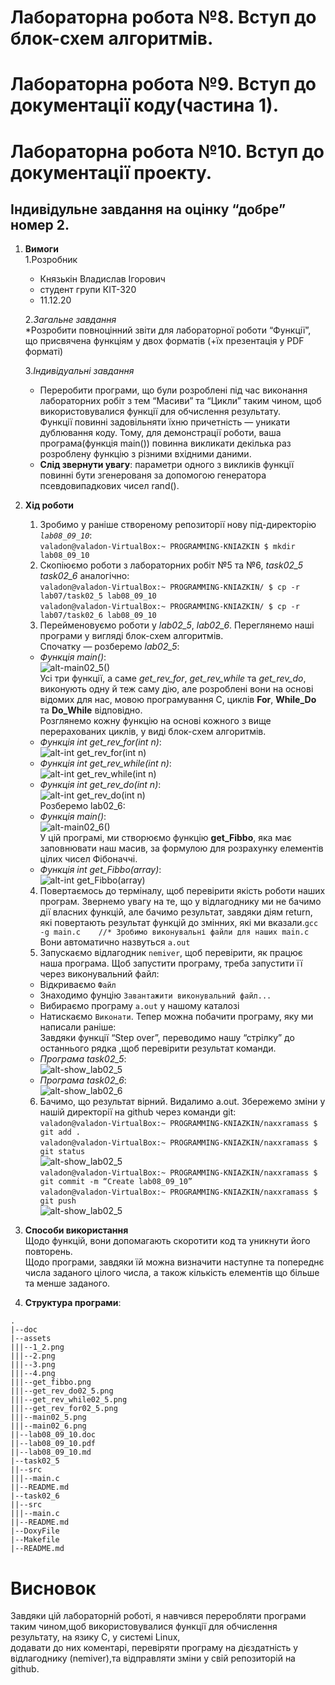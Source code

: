 # **Лабораторна робота №8. Вступ до блок-схем алгоритмів.**

# **Лабораторна робота №9. Вступ до документації коду(частина 1).**

# **Лабораторна робота №10. Вступ до документації проекту.**

## Індивідульне завдання на оцінку “добре” номер 2.

1.	**Вимоги**  
	1.Розробник  
	- Князькін Владислав Ігорович  
	- студент групи КІТ-320  
	- 11.12.20  
		
	2.*Загальне завдання*  
	*Розробити повноцінний звіти для лабораторної роботи “Функції”, що присвячена функціям у двох форматів (+їх презентація у PDF форматі)  
		
	3.*Індивідуальні завдання*  
	 - Переробити програми, що були розроблені під час виконання лабораторних робіт з тем “Масиви” та “Цикли” таким чином, щоб використовувалися функції для обчислення результату.  
	Функції повинні задовільняти їхню причетність — уникати дублювання коду. Тому, для демонстрації роботи, ваша програма(функція main()) повинна викликати декілька раз розроблену функцію з різними вхідними даними.  
	- **Слід звернути увагу**: параметри одного з викликів функції повинні бути згенерованя за допомогою генератора псевдовипадкових чисел rand().  

2.	**Хід роботи**  
	1.	Зробимо у раніше створеному репозиторії нову під-директорію *`lab08_09_10`*:  
	```valadon@valadon-VirtualBox:~ PROGRAMMING-KNIAZKIN $ mkdir lab08_09_10```  
	2.	Cкопіюємо роботи з лабораторних робіт №5 та №6, *task02_5* *task02_6* аналогічно:  
	```valadon@valadon-VirtualBox:~ PROGRAMMING-KNIAZKIN/ $ cp -r lab07/task02_5 lab08_09_10```  
	```valadon@valadon-VirtualBox:~ PROGRAMMING-KNIAZKIN/ $ cp -r lab07/task02_6 lab08_09_10```  
	3.	Перейменовуємо роботи у *lab02_5*,  *lab02_6*. Переглянемо наші програми у вигляді блок-схем алгоритмів.  
	Спочатку — розберемо *lab02_5*:  
	-	*Функція main()*:  
	![alt-main02_5()](assets/main02_5.png)  
	Усі три функції, а саме *get_rev_for*, *get_rev_while* та *get_rev_do*, виконують одну й теж саму дію, але розроблені вони на основі відомих для нас, мовою програмування C, циклів **For**, **While_Do** та **Do_While** відповідно.  
	Розглянемо кожну функцію на основі кожного з вище перерахованих циклів, у виді блок-схем алгоритмів.  
	-	*Функція int get_rev_for(int n)*:  
	![alt-int get_rev_for(int n)](assets/get_rev_for02_5.png)  
	-	*Функція int get_rev_while(int n)*:  
	![alt-int get_rev_while(int n)](assets/get_rev_while02_5.png)  
	-	*Функція int get_rev_do(int n)*:  
	![alt-int get_rev_do(int n)](assets/get_rev_do02_5.png)  
	Розберемо lab02_6:  
	-	*Функція main()*:  
	![alt-main02_6()](assets/main02_6.png)  
	У цій програмі, ми створюємо функцію **get_Fibbo**, яка має заповнювати наш масив, за формулою для розрахунку елементів цілих чисел Фібоначчі.  
	-	*Функція int get_Fibbo(array)*:  
	![alt-int get_Fibbo(array)](assets/get_fibbo.png)  
	4)	Повертаємось до терміналу, щоб перевірити якість роботи наших програм. Звернемо увагу на те, що у відлагоднику ми не бачимо дії власних функцій, але бачимо результат, завдяки діям return, які повертають результат функцій до змінних, які ми вказали.```gcc -g main.c 	//* Зробимо виконувальні файли для наших main.c```  
	       Вони автоматично назвуться ```a.out```  
	5)	Запускаємо відлагодник `nemiver`, щоб перевірити, як працює наша програма. Щоб запустити програму, треба запустити її через виконувальний файл:  
	-	Відкриваємо `Файл`
	-	Знаходимо фунцію `Завантажити виконувальний файл...`
	-	Вибираємо програму `a.out` у нашому каталозі
	-	Натискаємо `Виконати`.
	Тепер можна побачити програму, яку ми написали раніше:  
       Завдяки функції “Step over”, переводимо нашу “стрілку” до останнього рядка ,щоб перевірити результат команди.  
       -	*Програма task02_5*:  
       ![alt-show_lab02_5](assets/1_2.png)  
       -	*Програма task02_6*:  
       ![alt-show_lab02_6](assets/2.png)  
       6)	Бачимо, що результат вірний. Видалимо a.out. Збережемо зміни у нашій директорії на github через команди git:  
	```valadon@valadon-VirtualBox:~ PROGRAMMING-KNIAZKIN/naxxramass $ git add .```  
	```valadon@valadon-VirtualBox:~ PROGRAMMING-KNIAZKIN/naxxramass $ git status```  
	![alt-show_lab02_5](assets/3.png)  
	```valadon@valadon-VirtualBox:~ PROGRAMMING-KNIAZKIN/naxxramass $ git commit -m “Create lab08_09_10”```  
	```valadon@valadon-VirtualBox:~ PROGRAMMING-KNIAZKIN/naxxramass $ git push```  
	![alt-show_lab02_5](assets/4.png)  
3.	**Способи використання**  
	Щодо функцій, вони допомагають скоротити код та уникнути його повторень.  
	Щодо програми, завдяки їй можна визначити наступне та попереднє числа заданого цілого числа, а також кількість елементів що більше та менше заданого.
4.	**Структура програми**:  
```
.
|--doc
|--assets
|||--1_2.png
|||--2.png
|||--3.png
|||--4.png
|||--get_fibbo.png
|||--get_rev_do02_5.png
|||--get_rev_while02_5.png
|||--get_rev_for02_5.png
|||--main02_5.png
|||--main02_6.png
||--lab08_09_10.doc
||--lab08_09_10.pdf
||--lab08_09_10.md
|--task02_5
||--src
|||--main.c
||--README.md
|--task02_6
||--src
|||--main.c
||--README.md
|--DoxyFile
|--Makefile
|--README.md

```

#	**Висновок**
Завдяки цій лабораторній роботі, я навчився переробляти програми таким  чином,щоб використовувалися функції для обчислення результату, на язику C, у системі Linux,  
додавати до них коментарі, перевіряти програму на дієздатність у відлагоднику (nemiver),та відправляти зміни у свій репозиторій на github.  
	
